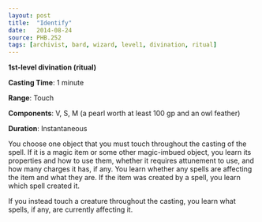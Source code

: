 ```yaml
---
layout: post
title:  "Identify"
date:   2014-08-24
source: PHB.252
tags: [archivist, bard, wizard, level1, divination, ritual]
---
```


**1st-level divination (ritual)**

**Casting Time**: 1 minute

**Range**: Touch

**Components**: V, S, M (a pearl worth at least 100 gp and an owl feather)

**Duration**: Instantaneous

You choose one object that you must touch throughout the casting of the spell. If it is a magic item or some other magic-imbued object, you learn its properties and how to use them, whether it requires attunement to use, and how many charges it has, if any. You learn whether any spells are affecting the item and what they are. If the item was created by a spell, you learn which spell created it.

If you instead touch a creature throughout the casting, you learn what spells, if any, are currently affecting it.